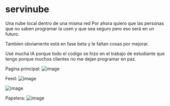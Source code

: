 # servinube
Una nube local dentro de una misma red
Por ahora quiero que las personas que no saben programar la usen y que sea seguro pero eso será en un futuro.

Tambien obviamente está en fase beta y le faltan cosas por mejorar.

Usé mucha IA porque todo el codigo se hizo en el trabajo de estudiante que tengo porque muchos clientes no me dejan programar en paz.

Pagina principal:
![image](https://github.com/user-attachments/assets/ea402002-8f9c-4868-bc69-f9e572c37c72)

Feed:
![image](https://github.com/user-attachments/assets/3a4edc2e-ecce-4d69-a925-0af3abec19f7)

![image](https://github.com/user-attachments/assets/c1dfd0d7-4c51-464b-8a06-8f945f642901)

Papelera:
![image](https://github.com/user-attachments/assets/11c404e5-e739-426c-af4e-34a811a0ef4a)
